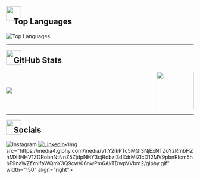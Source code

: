 <img src="https://media4.giphy.com/media/v1.Y2lkPTc5MGI3NjExZjB0YjI2OHgxbWx6OXBtM3Y4YXB3NmYzYzRsMjFuaTMzNDdvZjA4OSZlcD12MV9pbnRlcm5hbF9naWZfYnlfaWQmY3Q9cw/aXXmzn3zhSMJkDj6mT/giphy.webp" width="40" align="left" style="display: inline-block; margin-right: -20px;">

## **Top Languages**  

![Top Languages](https://github-readme-stats.vercel.app/api/top-langs/?username=nihilzin&layout=compact&theme=dark&title_color=FFFFFF&text_color=FFFFFF&bg_color=000000)

---

<img src="https://media4.giphy.com/media/v1.Y2lkPTc5MGI3NjExZjB0YjI2OHgxbWx6OXBtM3Y4YXB3NmYzYzRsMjFuaTMzNDdvZjA4OSZlcD12MV9pbnRlcm5hbF9naWZfYnlfaWQmY3Q9cw/aXXmzn3zhSMJkDj6mT/giphy.webp" width="40" align="left" style="display: inline-block; margin-right: -20px;">

## **GitHub Stats**  
<div style="display: flex; align-items: center; justify-content: space-between;">
  <img src="https://github-readme-stats.vercel.app/api?username=nihilzin&show_icons=true&theme=dark&title_color=FFFFFF&icon_color=FFFFFF&text_color=FFFFFF&bg_color=000000">
  <img src="https://media3.giphy.com/media/v1.Y2lkPTc5MGI3NjExeHZudDVqcHowY2I3dmU3Zm11cDlnb3NoNTN0bWN4OTdrbHVlYzd4eiZlcD12MV9pbnRlcm5hbF9naWZfYnlfaWQmY3Q9cw/lCoqCS1QwHxkADjL4l/giphy.webp" width="100" style="margin-left: 10px;">
</div>

---

<img src="https://media4.giphy.com/media/v1.Y2lkPTc5MGI3NjExZjB0YjI2OHgxbWx6OXBtM3Y4YXB3NmYzYzRsMjFuaTMzNDdvZjA4OSZlcD12MV9pbnRlcm5hbF9naWZfYnlfaWQmY3Q9cw/aXXmzn3zhSMJkDj6mT/giphy.webp" width="40" align="left" style="display: inline-block; margin-right: -20px;">

## **Socials**  

![Instagram](https://img.shields.io/badge/Instagram-E4405F?style=flat-square&logo=instagram&logoColor=white&label=) [![LinkedIn](https://img.shields.io/badge/LinkedIn-0077B5?style=flat-square&logo=linkedin&logoColor=white)]([https://www.linkedin.com/in/nihilzin/](https://www.linkedin.com/in/urich-souza-136585299/))<img src="https://media4.giphy.com/media/v1.Y2lkPTc5MGI3NjExNTZoYzRmbHZhMXllNHV1ZDRobnNtNnZ5ZjdpNHY3cjRobzI3dXdrMiZlcD12MV9pbnRlcm5hbF9naWZfYnlfaWQmY3Q9cw/06nwPm6AkTDwpVVbm2/giphy.gif" width="150" align="right">
